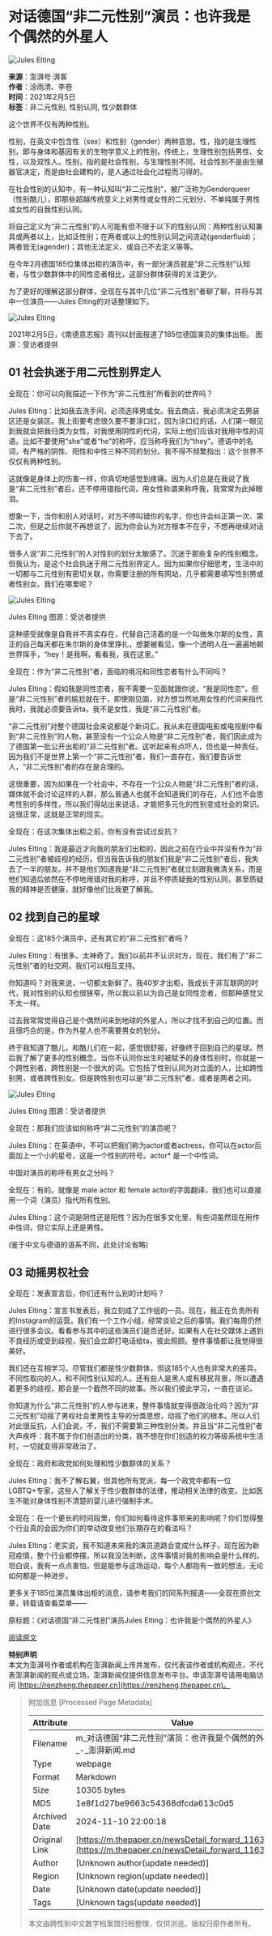 # 对话德国“非二元性别”演员：也许我是个偶然的外星人

![Jules Elting](https://image.thepaper.cn/publish/interaction/image/4/240/291.png)

**来源**：澎湃号·湃客  
**作者**：涂雨清、李卷  
**时间**：2021年2月5日  
**标签**：非二元性别, 性别认同, 性少数群体  

这个世界不仅有两种性别。

性别，在英文中包含性（sex）和性别（gender）两种意思。性，指的是生理性别，即与身体和基因有关的生物学意义上的性别。传统上，生理性别包括男性、女性，以及双性人。性别，指的是社会性别，与生理性别不同，社会性别不是由生殖器官决定，而是由社会建构的，是人通过社会化过程而习得的。

在社会性别的认知中，有一种认知叫“非二元性别”，被广泛称为Genderqueer（性别酷儿），即那些超越传统意义上对男性或女性的二元划分、不单纯属于男性或女性的自我性别认同。

将自己定义为“非二元性别”的人可能有但不限于以下的性别认同：两种性别认知兼具或两者以上，比如泛性别；在两者或以上的性别认同之间流动(genderfluid)；两者皆无(agender)；其他无法定义、或自己不去定义等等。

在今年2月德国185位集体出柜的演员中，有一部分演员就是“非二元性别”认知者，与性少数群体中的同性恋者相比，这部分群体获得的关注更少。

为了更好的理解这部分群体，全现在与其中几位“非二元性别”者聊了聊，并将与其中一位演员——Jules Elting的对话整理如下。

![Jules Elting](https://imagepphcloud.thepaper.cn/pph/image/119/280/78.jpg)

2021年2月5日，《南德意志报》周刊以封面报道了185位德国演员的集体出柜。 图源：受访者提供

## 01 社会执迷于用二元性别界定人

全现在：你可以向我描述一下作为“非二元性别”所看到的世界吗？

Jules Elting：比如我去洗手间，必须选择男或女。我去商店，我必须决定去男装区还是女装区。我上街要考虑很久要不要涂口红，因为涂口红的话，人们第一眼见到我就会把我归类为女性，对我使用阴性的代词，实际上他们应该对我用中性的词语。比如不要使用“she”或者“he”的称呼，应当称呼我们为“they”。德语中的名词，有严格的阴性、阳性和中性三种不同的划分。我不得不频繁指出：这个世界不仅仅有两种性别。

这就像是身体上的伤害一样，你真切地感觉到疼痛。因为人们总是在我说了我是“非二元性别”者后，还不停用错指代词，用女性称谓来称呼我，我常常为此掉眼泪。

想象一下，当你和别人对话时，对方不停叫错你的名字，你也许会纠正第一次、第二次，但是之后你就不再想说了，因为你会认为对方根本不在乎，不想再继续对话下去了。

很多人说“非二元性别”的人对性别的划分太敏感了。沉迷于那些复杂的性别概念。但我认为，是这个社会执迷于用二元性别界定人。因为如果你仔细思考，生活中的一切都与二元性别有密切关联，你需要注册的所有网站，几乎都需要填写性别男或者性别女。我们在哪里呢？

![Jules Elting](https://imagepphcloud.thepaper.cn/pph/image/119/280/80.jpg)

Jules Elting 图源：受访者提供

这种感受就像是自我并不真实存在，代替自己活着的是一个叫做朱尔斯的女性，真正的自己每天都在朱尔斯的身体里挣扎，想要被看见，像一个透明人在一遍遍地朝世界挥手，“hey！是我啊，看看我，我在这里。”

全现在：作为“非二元性别”者，面临的境况和同性恋者有什么不同吗？

Jules Elting：假如我是同性恋者，我不需要一见面就跟你说，“我是同性恋”，但是“非二元性别”者的尴尬就在于，即使刚见面，对方想当然地用女性的代词来指代我时，我就必须要告诉ta，我不是女性，我是“非二元性别”者。

“非二元性别”对整个德国社会来说都是个新词汇。我从未在德国电影或电视剧中看到“非二元性别”的人物，甚至没有一个公众人物是“非二元性别”者，我们因此成为了德国第一批公开出柜的“非二元性别”者。这听起来有点吓人，但也是一种责任，因为我们不是世界上第一个“非二元性别”者，我们一直存在，我们要告诉世人，“非二元性别”者的存在是合理的。

这很重要，因为如果在一个社会中，不存在一个公众人物是“非二元性别”者的话，媒体就不会讨论这样的人群，那么普通人也就不会知道我们的存在，人们也不会思考性别的多样性，所以我们得站出来说话，才能把多元化的性别变成社会的常识。这很正常，这就是正常的现实。

全现在：在这次集体出柜之前，你有没有尝试过反抗？

Jules Elting：我是最近才向我的朋友们出柜的，因此之前在行业中并没有作为“非二元性别”者被歧视的经历。但当我告诉我的朋友们我是“非二元性别”者后，我失去了一半的朋友。并不是他们知道我是“非二元性别”者就立刻跟我撇清关系，而是他们知道后依然在不停地用错对我的称呼，并且不停质疑我的性别认同，甚至质疑我的精神是否健康，就好像他们比我更了解我。

## 02 找到自己的星球

全现在：这185个演员中，还有其它的“非二元性别”者吗？

Jules Elting：有很多。太神奇了。我们以前并不认识对方，现在，我们有了“非二元性别”者的社交网，我们可以相互支持。

你知道吗？对我来说，一切都太新鲜了。我40岁才出柜，我成长于非互联网的时代，我对性别的认知也很狭窄，所以我以前以为自己是女同性恋者，但那种感觉又不太一样。

过去我常常觉得自己是个偶然间来到地球的外星人，所以才找不到自己的位置。而且很巧合的是，作为外星人也不需要男女的划分。

终于我知道了酷儿，和酷儿们在一起，感觉很舒服，好像终于回到自己的星球。然后我了解了更多的性别概念。当你不认同你出生时被赋予的身体性别时，你就是一个跨性别者，跨性别是一个很大的词。它包括了性别认同为对立面的人，比如跨性别男，或者跨性别女。但是跨性别也可以是“非二元性别”者，或者是两者之间。

![Jules Elting](https://imagepphcloud.thepaper.cn/pph/image/119/280/82.jpg)

Jules Elting 图源：受访者提供

全现在：那我们应该如何称呼“非二元性别”的演员呢？

Jules Elting：在英语中，不可以把我们称为actor或者actress，你可以在actor后面加上一个小的星号，这是一个性别的符号。actor* 是一个中性词。

中国对演员的称呼有男女之分吗？

全现在：有的。就像是 male actor 和 female actor的字面翻译，我们也可以直接用一个词（演员）指代所有性别。

Jules Elting：这个词是阴性还是阳性？因为在很多文化里，有些词虽然现在用作中性词，但它实际上还是男性。

(鉴于中文与德语的语系不同，此处讨论省略)

## 03 动摇男权社会

全现在：发表宣言后，你们还有什么别的计划吗？

Jules Elting：宣言书发表后，我立刻成了工作组的一员。现在，我正在负责所有的Instagram的运营。我们有一个工作小组，经常谈论之后的事情。我们每周仍然进行很多会议。看看参与其中的这些演员们是否还好。如果有人在社交媒体上遇到不良经历或受到歧视，我们会立即打电话给ta，彼此照顾。整件事情都让我觉得很美好。

我们还在互相学习，尽管我们都是性少数群体，但这185个人也有非常大的差异。不同性取向的人，和不同性别认知的人。还有些人是黑人或有移民背景，所以遭遇着更多的歧视，那会是一个截然不同的故事。所以我们彼此学习，一直在谈论。

你知道为什么“非二元性别”的人参与进来，整件事情就变得很政治化吗？因为“非二元性别”动摇了男权社会里男性主导的分类思想，动摇了他们的根本。所以人们对此很反抗，人们会说，不，我们不需要第三种性别分类。并且当“非二元性别”者大声疾呼：我不属于你们创造出的分类，我不想在你们创造的权力等级系统中生活时，一切就变得非常政治了。

全现在：政府和政党如何处理和性少数群体的关系？

Jules Elting：我不了解右翼，但其他所有党派，每一个政党中都有一位LGBTQ+专家，这些人了解关于性少数群体的法律，推动相关法律的改变。比如医生不能对身体性别不清楚的婴儿进行强制手术。

全现在：在一个更长的时间段里，你们如何看待这件事带来的影响呢？你们觉得整个行业真的会因为你们的举动改变他们长期存在的看法吗？

Jules Elting：老实说，我不知道未来我的演员道路会变成什么样子，现在因为新冠疫情，整个行业都停摆，所以我没法判断，这件事情对我的影响会是什么样的。坦白说，我有一点点害怕，但是能参与这场运动，每个人都抱有一致的想法，无论如何都是一种进步。

更多关于185位演员集体出柜的消息，请参考我们的同系列报道——全现在原创文章，转载请查看菜单——

原标题：《对话德国“非二元性别”演员Jules Elting：也许我是个偶然的外星人》

[阅读原文](http://mp.weixin.qq.com/s/DZcE2uFfBuvcWoF7Jj1UuQ)

**特别声明**  
本文为澎湃号作者或机构在澎湃新闻上传并发布，仅代表该作者或机构观点，不代表澎湃新闻的观点或立场，澎湃新闻仅提供信息发布平台。申请澎湃号请用电脑访问 [https://renzheng.thepaper.cn](https://renzheng.thepaper.cn)。

> 附加信息 [Processed Page Metadata]
>
> | Attribute       | Value                                  |
> |-----------------|----------------------------------------|
> | Filename        | m_对话德国“非二元性别”演员：也许我是个偶然的外星人_-_澎湃新闻.md                             |
> | Type            | webpage                                 |
> | Format          | Markdown                               |
> | Size            | 10305 bytes                           |
> | MD5             | 1e8f1d27be9663c54368dfcda613c0d5                                  |
> | Archived Date   | 2024-11-10 22:00:18                             |
> | Original Link   | [https://m.thepaper.cn/newsDetail_forward_11630604](https://m.thepaper.cn/newsDetail_forward_11630604)                         |
> | Author          | [Unknown author(update needed)]                              |
> | Region          | [Unknown region(update needed)]                              |
> | Date            | [Unknown date(update needed)]                                 |
> | Tags            | [Unknown tags(update needed)]                                 |
>
> 本文由跨性别中文数字档案馆归档整理，仅供浏览。版权归原作者所有。
>